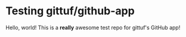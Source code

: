 # Testing gittuf/github-app

Hello, world! This is a **really** awesome test repo for gittuf's GitHub app!
